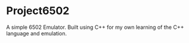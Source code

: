 # Project6502

A simple 6502 Emulator. Built using C++ for my own learning of the C++ language and emulation.
